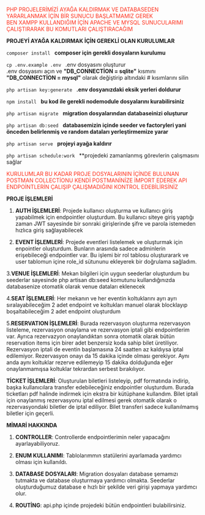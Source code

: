 <p style="color: #ff2f1a">PHP PROJELERİMİZİ AYAĞA KALDIRMAK VE DATABASEDEN YARARLANMAK İÇİN BİR SUNUCU BAŞLATMAMIZ GEREK
<br>BEN XAMPP KULLANDIĞIM İÇİN APACHE VE MYSQL SUNUCULARIMI ÇALIŞTIRARAK BU KOMUTLARI ÇALIŞTIRACAĞIM</p>

**PROJEYİ AYAĞA KALDIRMAK İÇİN GEREKLİ OLAN KURULUMLAR**

`composer install
`
 **composer için gerekli dosyaların kurulumu**

`cp .env.example .env
`
.env dosyasını oluşturur
<br>.env dosyasını açın ve **"DB_CONNECTİON = sqlite"** kısmını **"DB_CONNECTİON = mysql"** olarak değiştirip altındaki # kısımlarını silin

`php artisan key:generate
`
**.env dosyanızdaki eksik yerleri doldurur**

`npm install
`
**bu kod ile gerekli nodemodule dosyalarını kurabilirsiniz**

`php artisan migrate
`
**migration dosyalarından databaseinizi oluşturur**

`php artisan db:seed
`
**databasemizin içinde seeder ve factoryleri yani önceden belirlenmiş ve random dataları yerleştirmemize yarar**

`php artisan serve
`
**projeyi ayağa kaldırır**

`php artisan schedule:work
`
**projedeki zamanlanmış görevlerin çalışmasını sağlar

<p style="color: #ff2f1a">KURULUMLAR BU KADAR PROJE DOSYALARININ İÇİNDE BULUNAN POSTMAN COLLECTİONU KENDİ POSTMANİNİZE İMPORT EDEREK API ENDPOİNTLERİN ÇALIŞIP ÇALIŞMADIĞINI KONTROL EDEBİLİRSİNİZ
</p>

**PROJE İŞLEMLERİ**

1. **AUTH İŞLEMLERİ**: Projede kullanıcı oluşturma ve kullanıcı giriş yapabilmek için endpointler oluşturdum. Bu kullanıcı siteye giriş yaptığı zaman JWT sayesinde bir sonraki girişlerinde şifre ve parola istemeden hızlıca giriş sağlayabilecek

2. **EVENT İŞLEMLERİ**: Projede eventleri listelemek ve oluşturmak için enpointler oluşturdum. Bunların arasında sadece adminlerin erişebileceği endpointler var. Bu işlemi bir rol tablosu oluşturarark ve user tablomun içine role_id sütununu ekleyerek bir doğrulama sağladım.

3.**VENUE İŞLEMLERİ**: Mekan bilgileri için uygun seederlar oluşturdum bu seederlar sayesinde php artisan db:seed komutunu kullandığınızda databasenize otomatik olarak venue dataları eklenecek

4.**SEAT İŞLEMLERİ**: Her mekanın ve her eventin koltuklarını ayrı ayrı sıralayabileceğim 2 adet endpoint ve koltukları manuel olarak blocklayıp boşaltabileceğim 2 adet endpoint oluşturdum

5.**RESERVATION İŞLEMLERİ**: Burada rezervasyon oluşturma rezervasyon listeleme, rezervasyon onaylama ve rezervasyon iptali gibi endpointlerim var. Ayrıca rezervazyon onaylandıktan sonra otomatik olarak bütün reservation items için birer adet benzersiz koda sahip bilet üretiliyor. Rezervasyon iptali de eventin başlamasına 24 saatten az kaldıysa iptal edilemiyor. Rezervasyon onayı da 15 dakika içinde olması gerekiyor.
Aynı anda aynı koltuklar rezerve edilemeyip 15 dakika dolduğunda eğer onaylanmamışsa koltuklar tekrardan serbest bırakılıyor.

**TİCKET İŞLEMLERİ**: Oluşturulan biletleri listeleyip, pdf formatında indirip, başka kullanıcılara transfer edebileceğiniz endpointler oluşturdum. Burada ticketları pdf halinde indirmek için ekstra bir kütüphane kullandım. Bilet iptali için onaylanmış rezervasyonu iptal edilmesi gerek otomatik olarak o rezervasyondaki biletler de iptal ediliyor. Bilet transferi sadece kullanılmamış biletler için geçerli.

**MİMARİ HAKKINDA**

1. **CONTROLLER**: Controllerde endpointlerimin neler yapacağını ayarlayabiliyoruz.

2. **ENUM KULLANIMI**: Tablolarımmın statülerini ayarlamada yardımcı olması için kullanıldı.

3. **DATABASE DOSYALARI**: Migration dosyaları database şemamızı tutmakta ve database oluşturmaya yardımcı olmakta. Seederlar oluşturduğumuz database e hızlı bir şekilde veri girişi yapmaya yardımcı olur.

4. **ROUTİNG**: api.php içinde projedeki bütün endpointleri bulabilirsiniz.

